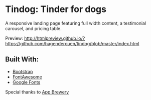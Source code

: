 # Tindog: Tinder for dogs
A responsive landing page featuring full width content, a testimonial carousel, and pricing table.

Preview: http://htmlpreview.github.io/?https://github.com/hagenderouen/tindog/blob/master/index.html

## Built With:
* [Bootstrap](www.getbootstrap.com)
* [FontAwesome](www.fontawesome.com)
* [Google Fonts](www.fonts.google.com)

Special thanks to [App Brewery](www.appbrewery.co)
